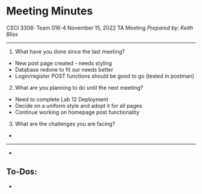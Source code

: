 
# Meeting Minutes  

CSCI 3308: Team 016-4
November 15, 2022 TA Meeting
*Prepared by: Keith Bliss*

---

1. What have you done since the last meeting?  
  - New post page created - needs styling  
  - Database redone to fit our needs better  
  - Login/register POST functions should be good to go (tested in postman)  

2. What are you planning to do until the next meeting?  
  - Need to complete Lab 12 Deployment  
  - Decide on a uniform style and adopt it for all pages  
  - Continue working on homepage post functionality

3. What are the challenges you are facing?  
  - 

---

- 

## To-Dos:  

- 